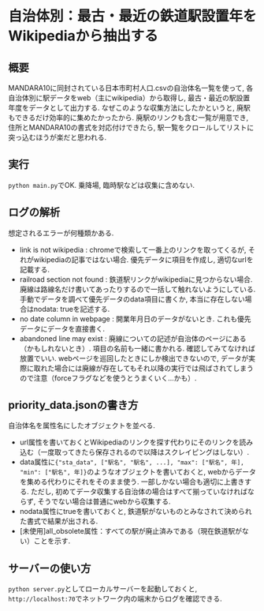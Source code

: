 # 自治体別：最古・最近の鉄道駅設置年をWikipediaから抽出する
## 概要
MANDARA10に同封されている日本市町村人口.csvの自治体名一覧を使って, 各自治体別に駅データをweb（主にwikipedia）から取得し, 最古・最近の駅設置年度をデータとして出力する.
なぜこのような収集方法にしたかというと, 廃駅もできるだけ効率的に集めたかったから. 廃駅のリンクも含む一覧が用意でき, 住所とMANDARA10の書式を対応付けできたら, 駅一覧をクロールしてリストに突っ込むほうが楽だと思われる.

## 実行
`python main.py`でOK.
乗降場, 臨時駅などは収集に含めない.

## ログの解析
想定されるエラーが何種類かある.
+ link is not wikipedia : chromeで検索して一番上のリンクを取ってくるが, それがwikipediaの記事ではない場合. 優先データに項目を作成し, 適切なurlを記載する.
+ railroad section not found : 鉄道駅リンクがwikipediaに見つからない場合. 廃線は路線名だけ書いてあったりするので一括して触れないようにしている. 手動でデータを調べて優先データのdata項目に書くか, 本当に存在しない場合はnodata: trueを記述する.
+ no date column in webpage : 開業年月日のデータがないとき. これも優先データにデータを直接書く.
+ abandoned line may exist : 廃線についての記述が自治体のページにある（かもしれないとき）. 項目の名前も一緒に書かれる. 確認してみてなければ放置でいい. webページを巡回したときにしか検出できないので, データが実際に取れた場合には廃線が存在してもそれ以降の実行では飛ばされてしまうので注意（forceフラグなどを使うとうまくいく...かも）.

## priority_data.jsonの書き方
自治体名を属性名にしたオブジェクトを並べる.
+ url属性を書いておくとWikipediaのリンクを探す代わりにそのリンクを読み込む（一度取ってきたら保存されるので以降はスクレイピングはしない）.
+ data属性に`{"sta_data", ["駅名", "駅名", ...], "max": ["駅名", 年], "min": ["駅名", 年]}`のようなオブジェクトを書いておくと, webからデータを集める代わりにそれをそのまま使う.
一部しかない場合も適切に上書きする. ただし, 初めてデータ収集する自治体の場合はすべて揃っていなければならず, そうでない場合は普通にwebから収集する.
+ nodata属性にtrueを書いておくと, 鉄道駅がないものとみなされて決められた書式で結果が出される.
+ [未使用]all_obsolete属性：すべての駅が廃止済みである（現在鉄道駅がない）ことを示す.

## サーバーの使い方
`python server.py`としてローカルサーバーを起動しておくと, `http://localhost:70`でネットワーク内の端末からログを確認できる.
